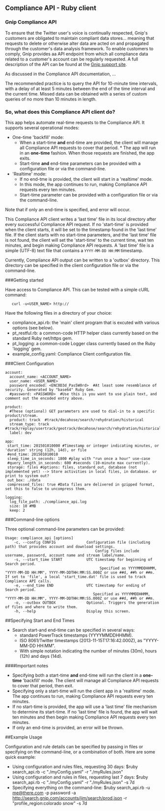 ## Compliance API - Ruby client

### Gnip Compliance API

To ensure that the Twitter user's voice is continually respected, Gnip's customers are obligated to maintain compliant data stores... meaning that requests to delete or otherwise alter data are acted on and propagated through the customer's data analysis framework. To enable customers to comply, Gnip provides aa API endpoint from which all compliance data related to a customer's account can be regularly requested. A full description of the API can be found at the [Gnip support site](http://support.gnip.com/apis/compliance_api/).

As discussed in the Compliance API documentation, ...

The recommended practice is to query the API for 10-minute time intervals, with a delay of at least 5 minutes between the end of the time interval and the current time. Missed data can be obtained with a series of custom queries of no more than 10 minutes in length. 


### So, what does this Compliance API client do?

This app helps automate real-time requests to the Compliance API. It supports several operational modes:

* One-time 'backfill' mode:
   * When a start-time __and__ end-time are provided, the client will manage all Compliance API requests to cover that period.    * The app will run in an __one-time__ fashion. When those requests are finished, the app exits. 
   * Start-time __and__ end-time parameters can be provided with a configuration file or via the command-line.
* 'Realtime' mode: 
   * If no end-tme is provided, the client will start in a 'realtime' mode. 
   * In this mode, the app continues to run, making Compliance API requests every ten minutes. 
   * Start-time parameter can be provided with a configuration file or via the command-line. 
 
Note that if only an end-time is specified, and error will occur.

This Compliance API client writes a 'last time' file in its local directory after every successful Compliance API request. If no 'start-time' is provided when the client starts, it will be set to the timestamp found in the 'last time' file. If the client starts with no start-time parameters, and the 'last time' file is not found, the client will set the 'start-time' to the current time, wait ten minutes, and begin making Compliance API requests.  A 'last time' file is a simple (UTF-8) text file that contains a ```YYYY-MM-DD HH:MM``` timestamp. 

Currently, Compliance API output can be written to a 'outbox' directory. This directory can be specified in the client configuration file or via the command-line.

###Getting started

Have access to Compliance API. This can be tested with a simple cURL command:

```
   curl -u<USER_NAME> http://
```

Have the following files in a directory of your choice:

* compliance_api.rb: the 'main' client program that is excuted with various options (see below).
* pt_restful.rb: a common-code HTTP helper class currently based on the standard Ruby net/https gem.
* pt_logging: a common-code Logger class currently based on the Ruby 'logging' gem.
* example_config.yaml: Compliance Client configuration file.
 

###Client Configuration



```
account:
  account_name: <ACCOUNT_NAME>
  user_name: <USER_NAME>
  password_encoded: <ENC0D3d_Pas5W0rd>  #At least some resemblance of security. Generated by "base64" Ruby Gem.
  #password: <PASSWORD>  #Use this is you want to use plain text, and comment out the encoded entry above.

product:
  #These (optional) GET parameters are used to dial-in to a specific product/stream.
  product: track  #track/decahose/search/rehydration/historical
  stream_type: track #track/replay/usertrack/geotrack/decahose/search/rehydration/historical
  label: dev

app:
 start_time: 201501010000 #Timestamp or integer indicating minutes, or 'duration' string (12h, 14d), or file
 #end_time: 201501010010
 sleep_time_in_seconds: 1800 #play with "run once a hour" use-case
 #query_length_in_seconds: 600 #seconds (10-minute max currently). 
 storage: files #options: files, standard_out, database (not implemented yet) --> Store activities in local files, in database. or print to system out?
 out_box: ./data
 compressed_files: true #Data files are delivered in gzipped format, set this to false to uncompress them.

logging:
  log_file_path: ./compliance_api.log
  size: 10 #MB
  keep: 2
```


###Command-line options

Three optional command-line parameters can be provided:

```
Usage: compliance_api [options]
    -c, --config CONFIG              Configuration file (including path) that provides account and download settings.
                                         Config files include username, password, account name and stream label/name.
    -s, --start_time START           UTC timestamp for beginning of Search period.
                                           Specified as YYYYMMDDHHMM, "YYYY-MM-DD HH:MM", YYYY-MM-DDTHH:MM:SS.000Z or use ##d, ##h or ##m. If set to 'file', a local 'start_time.dat' file is used to track Compliance API calls.
    -e, --end_time END               UTC timestamp for ending of Search period.
                                        Specified as YYYYMMDDHHMM, "YYYY-MM-DD HH:MM", YYYY-MM-DDTHH:MM:SS.000Z or use ##d, ##h or ##m.
    -o, --outbox OUTBOX              Optional. Triggers the generation of files and where to write them.
    -h, --help                       Display this screen.

```

##Specifying Start and End Times

* Search start-and end-time can be specified in several ways: 
    * standard PowerTrack timestamps (YYYYMMDDHHMM).
    * ISO 8061/Twitter timestamps (2013-11-15T17:16:42.000Z), as "YYYY-MM-DD HH:MM".
    * With simple notation indicating the number of minutes (30m), hours (12h) and days (14d).

####Important notes
* Specifying both a start-time __and__ end-time will run the client in a __one-time__ 'backfill' mode. The client will manage all Compliance API requests to cover that period, then exit. 
* Specifying only a start-time will run the client app in a 'realtime' mode. The app continues to run, making Compliance API requests every ten minutes. 
* If no start-time is provided, the app will use a 'last time' file mechanism to determine its start-time. If no 'last time' file is found, the app will wait ten minutes and then begin making Compliance API requests every ten minutes.
* If only an end-time is provided, an error will be thrown.

##Example Usage

Configuration and rule details can be specified by passing in files or specifying on the command-line, or a combination of both.  Here are some quick example:
  * Using configuration and rules files, requesting 30 days: $ruby search_api.rb -c "./myConfig.yaml" -r "./myRules.json"
  * Using configuration and rules in files, requesting last 7 days: $ruby search_api.rb -c "./myConfig.yaml" -r "./myRules.json" -s 7d
  * Specifying everything on the command-line: $ruby search_api.rb -u me@there.com -p password -a http://search.gnip.com/accounts/jim/search/prod.json -r "profile_region:colorado snow" -s 7d 



